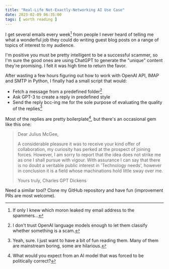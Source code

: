 ```yaml
---
title: "Real-Life Not-Exactly-Networking AI Use Case"
date: 2023-02-09 06:35:00
tags: [ worth reading ]
---
```

I get several emails every week[^LEM] from people I never heard of telling me what a wonderful job they could do writing guest blog posts on a range of topics of interest to my audience.

I'm positive you must be pretty intelligent to be a successful scammer, so I'm sure the good ones are using ChatGPT to generate the "unique" content they're promising. I felt it was high time to return the favor.
<!--more-->
After wasting a few hours figuring out how to work with OpenAI API, IMAP and SMTP in Python, I finally had a small script that would:

* Fetch a message from a predefined folder[^PF]
* Ask GPT-3 to create a reply in predefined style
* Send the reply bcc-ing me for the sole purpose of evaluating the quality of the replies[^YS]

Most of the replies are pretty boilerplate[^BP], but there's an occasional gem like this one:

> Dear Julius McGee,
>
> A considerable pleasure it was to receive your kind offer of collaboration, my curiosity has perked at the prospect of joining forces. However, I am sorry to report that the idea does not strike me as one I shall pursue with vigour. With assurance I can say that there is no doubt a veritable public interest in 'Technology needs', however in conclusion it is a field whose machinations hold little sway over me.
>
> Yours truly,
> Charles GPT Dickens

Need a similar tool? Clone my GitHub repository and have fun (improvement PRs are most welcome).

[^BP]: What would you expect from an AI model that was forced to be politically correct?

[^PF]: I don't trust OpenAI language models enough to let them classify whether something is a scam.

[^LEM]: If only I knew which moron leaked my email address to the spammers...

[^YS]: Yeah, sure. I just want to have a bit of fun reading them. Many of them are mainstream boring, some are hilarious.
